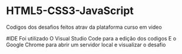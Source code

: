 # HTML5-CSS3-JavaScript
Codigos dos desafios  feitos atrav da plataforma curso em video

#IDE
 Foi utilizado O Visual Studio Code para a edição dos codigos
 E o Google Chrome para abrir um servidor local e visualizar o  desafio
 
 
